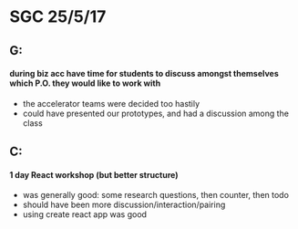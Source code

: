 # SGC 25/5/17

## G:
#### during biz acc have time for students to discuss amongst themselves which P.O. they would like to work with
  - the accelerator teams were decided too hastily
  - could have presented our prototypes, and had a discussion among the class

## C:
#### 1 day React workshop (but better structure)
  - was generally good: some research questions, then counter, then todo
  - should have been more discussion/interaction/pairing
  - using create react app was good
